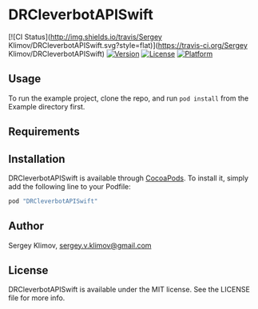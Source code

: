 # DRCleverbotAPISwift

[![CI Status](http://img.shields.io/travis/Sergey Klimov/DRCleverbotAPISwift.svg?style=flat)](https://travis-ci.org/Sergey Klimov/DRCleverbotAPISwift)
[![Version](https://img.shields.io/cocoapods/v/DRCleverbotAPISwift.svg?style=flat)](http://cocoapods.org/pods/DRCleverbotAPISwift)
[![License](https://img.shields.io/cocoapods/l/DRCleverbotAPISwift.svg?style=flat)](http://cocoapods.org/pods/DRCleverbotAPISwift)
[![Platform](https://img.shields.io/cocoapods/p/DRCleverbotAPISwift.svg?style=flat)](http://cocoapods.org/pods/DRCleverbotAPISwift)

## Usage

To run the example project, clone the repo, and run `pod install` from the Example directory first.

## Requirements

## Installation

DRCleverbotAPISwift is available through [CocoaPods](http://cocoapods.org). To install
it, simply add the following line to your Podfile:

```ruby
pod "DRCleverbotAPISwift"
```



## Author

Sergey Klimov, sergey.v.klimov@gmail.com

## License

DRCleverbotAPISwift is available under the MIT license. See the LICENSE file for more info.
